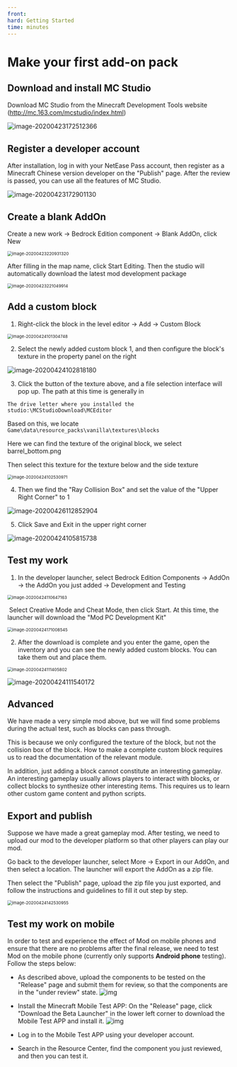 ```yaml
--- 
front: 
hard: Getting Started 
time: minutes 
--- 
```


# Make your first add-on pack 

## Download and install MC Studio 

Download MC Studio from the Minecraft Development Tools website (http://mc.163.com/mcstudio/index.html) 

<img src="./picture/brief_intro/1.png" alt="image-20200423172512366" /> 

## Register a developer account 

After installation, log in with your NetEase Pass account, then register as a Minecraft Chinese version developer on the "Publish" page. After the review is passed, you can use all the features of MC Studio. 

![image-20200423172901130](./picture/brief_intro/2.png) 

## Create a blank AddOn 

Create a new work → Bedrock Edition component → Blank AddOn, click New 

<img src="./picture/brief_intro/4.png" alt="image-20200423220931320" style="zoom:67%;" /> 

After filling in the map name, click Start Editing. Then the studio will automatically download the latest mod development package 

<img src="./picture/brief_intro/9.png" alt="image-20200423221049914" style="zoom:67%;" /> 

## Add a custom block 

1. Right-click the block in the level editor → Add → Custom Block 

<img src="./picture/brief_intro/6.png" alt="image-20200424101304748" style="zoom:67%;" /> 

2. Select the newly added custom block 1, and then configure the block's texture in the property panel on the right 

![image-20200424102818180](./picture/brief_intro/8.png) 

3. Click the button of the texture above, and a file selection interface will pop up. The path at this time is generally in 

`The drive letter where you installed the studio:\MCStudioDownload\MCEditor` 

Based on this, we locate `Game\data\resource_packs\vanilla\textures\blocks` 

Here we can find the texture of the original block, we select barrel_bottom.png 

Then select this texture for the texture below and the side texture 


<img src="./picture/brief_intro/7.png" alt="image-20200424102530971" style="zoom:67%;" /> 

4. Then we find the "Ray Collision Box" and set the value of the "Upper Right Corner" to 1 

![image-20200426112852904](./picture/brief_intro/34.png) 

5. Click Save and Exit in the upper right corner 

![image-20200424105815738](./picture/brief_intro/10.png) 

## Test my work 

1. In the developer launcher, select Bedrock Edition Components → AddOn → the AddOn you just added → Development and Testing 

<img src="./picture/brief_intro/11.png" alt="image-20200424110647163" style="zoom:67%;" /> 

​ Select Creative Mode and Cheat Mode, then click Start. At this time, the launcher will download the "Mod PC Development Kit" 

<img src="./picture/brief_intro/12.png" alt="image-20200424171008545" style="zoom:67%;" /> 

2. After the download is complete and you enter the game, open the inventory and you can see the newly added custom blocks. You can take them out and place them. 

<img src="./picture/brief_intro/13.png" alt="image-20200424111405802" style="zoom:67%;" /> 

![image-20200424111540172](./picture/brief_intro/14.png) 

## Advanced 

We have made a very simple mod above, but we will find some problems during the actual test, such as blocks can pass through.

This is because we only configured the texture of the block, but not the collision box of the block. How to make a complete custom block requires us to read the documentation of the relevant module. 

In addition, just adding a block cannot constitute an interesting gameplay. An interesting gameplay usually allows players to interact with blocks, or collect blocks to synthesize other interesting items. This requires us to learn other custom game content and python scripts. 

## Export and publish 

Suppose we have made a great gameplay mod. After testing, we need to upload our mod to the developer platform so that other players can play our mod. 

Go back to the developer launcher, select More → Export in our AddOn, and then select a location. The launcher will export the AddOn as a zip file. 

Then select the "Publish" page, upload the zip file you just exported, and follow the instructions and guidelines to fill it out step by step. 

<img src="./picture/brief_intro/15.png" alt="image-20200424142530955" style="zoom:67%;" /> 

## Test my work on mobile 

In order to test and experience the effect of Mod on mobile phones and ensure that there are no problems after the final release, we need to test Mod on the mobile phone (currently only supports **Android phone** testing). Follow the steps below: 

- As described above, upload the components to be tested on the "Release" page and submit them for review, so that the components are in the "under review" state. 
![img](./picture/brief_intro/test_review.png)

- Install the Minecraft Mobile Test APP: On the "Release" page, click "Download the Beta Launcher" in the lower left corner to download the Mobile Test APP and install it. 
![img](./picture/brief_intro/test_downapp.png) 
- Log in to the Mobile Test APP using your developer account. 
- Search in the Resource Center, find the component you just reviewed, and then you can test it.